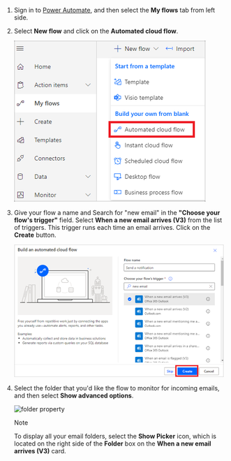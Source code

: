 1. Sign in to [Power Automate](https://flow.microsoft.com), and then select the **My flows** tab from left side.
1. Select **New flow** and click on the **Automated cloud flow**.
   
    ![blank flow](media/email-triggers/email-triggers-create-blank.png)
1. Give your flow a name and Search for "new email" in the **"Choose your flow's trigger"** field. Select **When a new email arrives (V3)** from the list of triggers. This trigger runs each time an email arrives. Click on the **Create** button.
   
    ![email trigger](media/email-triggers/email-triggers-1.png)
1. Select the folder that you'd like the flow to monitor for incoming emails, and then select **Show advanced options**.

    ![folder property](media/email-triggers/email-triggers-subject-folder.png)
   
     >[!NOTE]
     > To display all your email folders, select the **Show Picker** icon, which is located on the right side of the **Folder** box on the **When a new email arrives (V3)** card.
   


